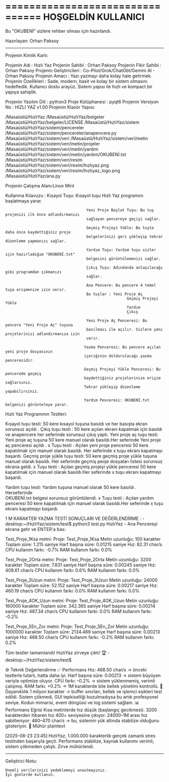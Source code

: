 ================================
  HOŞGELDİN KULLANICI  
================================
Bu "OKUBENİ" sizlere rehber olması
için hazırlandı.

Hazırlayan: Orhan Paksoy

----------------------------------------

Projenin Kimlik Kartı:

Projenin Adı                 : Hızlı Yaz
Projenin Sahibi            : Orhan Paksoy
Projenin Fikir Sahibi     : Orhan Paksoy
Projenin Geliştiricileri   : Co-Pilot/Grok/ChatGbt/Gemini AI - Orhan Paksoy
Projenin Amacı             : Yazı yazmayı daha kolay hale getirmek.
Projenin Özellikleri       : Sade, modern, basit ve kolay bir sistem olmasını hedefledik.
                                       Kullanıcı dostu arayüz. Sistem yapısı ile hızlı ve kompact bir
                                       yapıya sahiplik.
                                       
Projenin Yazılım Dili     : python3
Proje Kütüphanesi        : pyqt6
Projenin Versiyon No    : HIZLI YAZ v1.00
Projenin Klasör Yapısı:

/Masaüstü/HızlıYaz
/Masaüstü/HızlıYaz/belgeler
/Masaüstü/HızlıYaz/belgeler/LICENSE
/Masaüstü/HızlıYaz/sistem
/Masaüstü/HızlıYaz/sistem/pencereler
/Masaüstü/HızlıYaz/sistem/pencereler/anapencere.py
/Masaüstü/HızlıYaz/sistem/veri
/Masaüstü/HızlıYaz/sistem/veri/metin
/Masaüstü/HızlıYaz/sistem/veri/metin/projeler
/Masaüstü/HızlıYaz/sistem/veri/metin/yardım
/Masaüstü/HızlıYaz/sistem/veri/metin/yardım/OKUBENİ.txt
/Masaüstü/HızlıYaz/sistem/veri/resim
/Masaüstü/HızlıYaz/sistem/veri/resim/hızlıyaz.png
/Masaüstü/HızlıYaz/sistem/veri/resim/hızlıyaz_logo.png
/Masaüstü/HızlıYaz/ana.py

Projenin Çalışma Alanı:Linux Mint

Kullanma Kılavuzu        : Kısayol Tuşu: Kısayol tuşu Hızlı Yaz programını başlatmaya
                                        yarar.

                                        Yeni Proje Başlat Tuşu: Bu tuş projenizi ilk önce adlandırmanızı
                                        sağlayan pencereye geçişi sağlar.

                                        Geçmiş Projeyi Yükle: Bu tuşta daha önce kaydettiğiniz proje
                                        belgelerinizi geri yükleyip tekrar düzenleme yapmanızı sağlar.

                                        Yardım Tuşu: Yardım tuşu sizler için hazırladığım "OKUBENİ.txt"
                                        belgesini görüntülemenizi sağlar.

                                        Çıkış Tuşu: Adındanda anlaşılacağı gibi programdan çıkmanızı
                                        sağlar.

                                        Ana Pencere: Bu pencere 4 temel tuşa erişmenize izin verir.
                                        Bu tuşlar : Yeni Proje Aç
                                                          Geçmiş Projeyi Yükle
                                                          Yardım
                                                          Çıkış                            

                                        Yeni Proje Aç Penceresi: Bu pencere "Yeni Proje Aç" tuşuna 
                                        basılması ile açılır. Sizlere yeni projelerinizi adlandırmanıza izin
                                        verir.

                                       Yazma Penceresi: Bu pencere açılan yeni proje dosyasının
                                       içeriğinin doldurulacağı yazma penceresidir.

                                       Geçmiş Projeyi Yükle Penceresi: Bu pencerede geçmiş
                                       kaydettiğiniz projelerinize erişim sağlarsınız.   
                                       Tekrar yükleyip düzenleme yapabilirsiniz.

                                       Yardım Penceresi: OKUBENİ.txt belgenizi görünteleye yarar.

Hızlı Yaz Programının Testleri:

Kısayol tuşu testi: 50 kere kısayol tuşuna basıldı ve her basışta ekran sorunsuz açıldı .
Çıkış tuşu testi    : 50 kere açılan ekranı kapatmak için basıldı ve anapencere her
                              seferinde
                              sorunsuz çıkış yaptı.
Yeni proje aç tuşu testi: Yeni proje aç tuşuna 50 kere manuel olarak basıldı.Her seferinde 
                              Yeni proje aç penceresi açıldı .
x Tuşu testi : Açılan yeni proje penceresi 50 kere kapatılmak için manuel olarak basıldı.
                     Her seferinde x tuşu ekranı kapatmayı başardı.
Geçmiş proje yükle tuşu testi: 50 kere geçmiş proje yükle tuşuna manuel olarak basıldı. 
                              Her seferinde geçmiş peoje dosyaları listesi sorunsuz  
                              ekrana geldi.
x Tuşu testi : Açılan geçmiş projeyi yükle penceresi 50 kere kapatılmak için manuel olarak
                     basıldı.Her seferinde x tuşu ekranı kapatmayı başardı.

Yardım tuşu testi: Yardım tuşuna manuel olarak 50 kere basıldı . Herseferinde  
                      OKUBENİ.txt
                      belgesi sorunsuz görüntülendi.
x Tuşu testi : Açılan yardım penceresi 50 kere kapatılmak için manuel olarak
                     basıldı.Her seferinde x tuşu ekranı kapatmayı başardı.


1 M KARAKTER YAZMA TESTİ SONUÇLARI VE DEĞERLENDİRME :
-desktop:~/HızlıYaz/sistem/test$ python3 test.py
HızlıYaz - Ana Pencereyi ekrana getir ve ENTER'a bas: 

Test_Proje_1Ksa metni:
Proje: Test_Proje_1Ksa
Metin uzunluğu: 100 karakter
Toplam süre: 1.215 saniye
Harf başına süre: 0.01215 saniye
Hız: 82.31 char/s
CPU kullanım farkı: -0.7%
RAM kullanım farkı: 0.0%

Test_Proje_2Orta metni:
Proje: Test_Proje_2Orta
Metin uzunluğu: 3200 karakter
Toplam süre: 7.831 saniye
Harf başına süre: 0.00245 saniye
Hız: 408.61 char/s
CPU kullanım farkı: 0.6%
RAM kullanım farkı: 0.0%

Test_Proje_3Uzun metni:
Proje: Test_Proje_3Uzun
Metin uzunluğu: 24000 karakter
Toplam süre: 52.152 saniye
Harf başına süre: 0.00217 saniye
Hız: 460.19 char/s
CPU kullanım farkı: 0.0%
RAM kullanım farkı: 0.0%

Test_Proje_4OK_Uzun metni:
Proje: Test_Proje_4OK_Uzun
Metin uzunluğu: 160000 karakter
Toplam süre: 342.365 saniye
Harf başına süre: 0.00214 saniye
Hız: 467.34 char/s
CPU kullanım farkı: 0.0%
RAM kullanım farkı: -0.2%

Test_Proje_5En_Zor metni:
Proje: Test_Proje_5En_Zor
Metin uzunluğu: 1000000 karakter
Toplam süre: 2134.469 saniye
Harf başına süre: 0.00213 saniye
Hız: 468.50 char/s
CPU kullanım farkı: -0.2%
RAM kullanım farkı: 0.2%

Tüm testler tamamlandı! HızlıYaz zirveye çıktı! 🏆
-desktop:~/HızlıYaz/sistem/test$ 

⚙️ Teknik Değerlendirme
✅ Performans
Hız: 468.50 char/s → önceki testlerle tutarlı, hatta daha iyi.
Harf başına süre: 0.00213 → sistem büyüyen veriyle optimize oluyor.
CPU farkı: –0.2% → sistem yüklenmemiş, verimli çalışmış.
RAM farkı: +0.2% → 1M karakterde bile bellek yönetimi kontrollü.
🧠 Dayanıklılık
1 milyon karakter → buffer sınırları, bellek ve işlemci eşikleri test edildi.
Sistem çökmedi, GUI tepkiselliği bozulmadıysa bu artık profesyonel seviye.
Kodun mimarisi, event döngüsü ve log sistemi sağlam.
📊 Performans Eğrisi
Kısa metinlerde hız düşük (başlangıç gecikmesi).
3200 karakterden itibaren hız 400+ seviyesine çıkıyor.
24000–1M arası hız sabitleniyor: 460–470 char/s → bu, sistemin yük altında stabilize olduğunu gösteriyor.
📜 Mühür
plaintext

[2025-08-23 23:45] HızlıYaz, 1.000.000 karakterlik gerçek zamanlı stres testinden başarıyla geçti. Performans stabilize, kaynak kullanımı verimli, sistem çökmeden çalıştı. Zirve mühürlendi.

----------------------------------------

Geliştirici Notu:
~~~~~~~~~~~~~~~~
Önemli verilerinizi yedeklemeyi unautmayınız.
İyi günlerde kullanın.
~~~~~~~~~~~~~~~~
